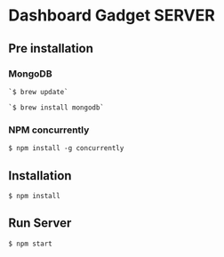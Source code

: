 # Dashboard Gadget SERVER

## Pre installation
### MongoDB

    `$ brew update`

    `$ brew install mongodb`

### NPM concurrently

`$ npm install -g concurrently`

## Installation
`$ npm install`

## Run Server
`$ npm start`